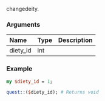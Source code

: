 changedeity.
### Arguments
**Name**|**Type**|**Description**
:---|:---|:---
diety_id|int|

### Example

```perl
my $diety_id = 1;

quest::($diety_id); # Returns void
```